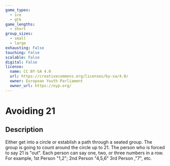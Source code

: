```yaml
---
game_types:
  - ice
  - gtk
game_lengths:
  - short
group_sizes:
  - small
  - large
exhausting: False
touching: False
scalable: False
digital: False
license:
  name: CC BY-SA 4.0
  url: https://creativecommons.org/licenses/by-sa/4.0/
  owner: European Youth Parliament
  owner_url: https://eyp.org/
---
```

# Avoiding 21

## Description
Either get into a circle or establish a path through a seated group. The group is going to count around the circle up to 21. The person who is forced to say 21 is "out". Each person can say one, two, or three numbers in a row. For example, 1st Person "1,2"; 2nd Person "4,5,6" 3rd Person ,"7", etc.
